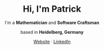 <h1 align="center">Hi, I'm Patrick</h1>

<!--
<p align="center">
  <a href="https://github.com/fishroot">
    <img alt="confetti" src="./.github/assets/confetti.svg" width="100%" />
  </a>
</p>
-->

<div align="center">
  <span>I'm a </span>
  <strong>Mathematician</strong> and <strong>Software Craftsman</strong>
</div>
<p align="center">
  <span>based in</span>
  <strong>Heidelberg, Germany</strong>
</p>

<div align="center">
  <a href="https://www.frootlab.org">Website</a>
  <span> · </span>
  <a href="https://www.linkedin.com/in/patrick-michl/">LinkedIn</a>
</div>

<!--
### I occasionally write some small utility libraries

<table>
<tr>
<th align="center" colspan="2"><a href="https://github.com/pqt" height="1"><img width="882" height="1"></a></th>
</tr>
<tr>
<td>

<div><strong><a href="https://github.com/pqt/abbreviate">Abbreviate</a></strong></div>
<small>Abbreviate numbers in the Thousands (K), Millions (M), Billions (B) and Trillions (T)</small>

</td>
<td>

<div><strong><a href="https://github.com/pqt/weighted-random">Weighted Random</a></strong></div>
<small>Choose a random value from a fixed list of choices. Treat some values as more likely than others</small>
  
</td>
</tr>
</table>
-->

<!--
**pqt/pqt** is a ✨ _special_ ✨ repository because its `README.md` (this file) appears on your GitHub profile.

Here are some ideas to get you started:

- 🔭 I’m currently working on ...
- 🌱 I’m currently learning ...
- 👯 I’m looking to collaborate on ...
- 🤔 I’m looking for help with ...
- 💬 Ask me about ...
- 📫 How to reach me: ...
- 😄 Pronouns: ...
- ⚡ Fun fact: ...
-->
